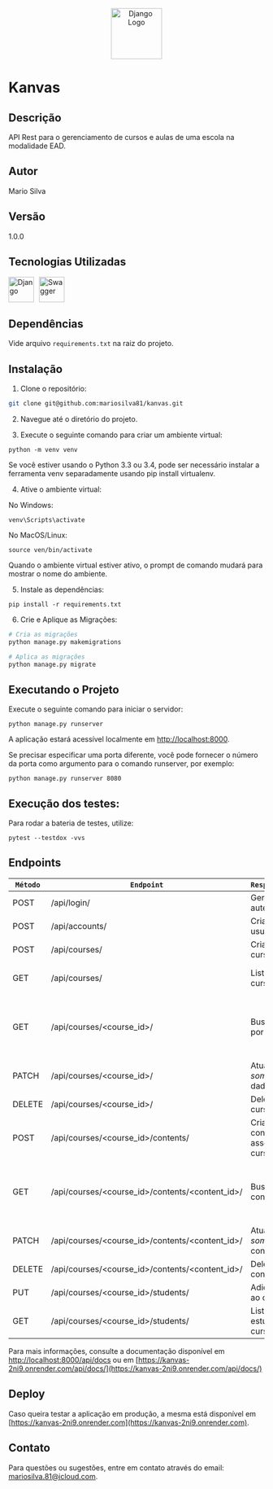 <p align="center">
  <a href="https://www.djangoproject.com" target="blank"><img src="https://cdn.worldvectorlogo.com/logos/django.svg" width="100" alt="Django Logo" /></a>
</p>

# Kanvas

## Descrição

API Rest para o gerenciamento de cursos e aulas de uma escola na modalidade EAD.

## Autor

Mario Silva

## Versão

1.0.0

## Tecnologias Utilizadas

<div style="display: flex;">
  <img src="https://cdn.worldvectorlogo.com/logos/django.svg" height="50" alt="Django" style="margin-right: 10px;">
  <img src="https://seeklogo.com/images/S/swagger-logo-A49F73BAF4-seeklogo.com.png" height="50" alt="Swagger" style="margin-right: 10px;">
</div>

## Dependências

Vide arquivo `requirements.txt` na raiz do projeto.

## Instalação

1. Clone o repositório: 

```bash
git clone git@github.com:mariosilva81/kanvas.git
```

2. Navegue até o diretório do projeto.

3. Execute o seguinte comando para criar um ambiente virtual:

```
python -m venv venv
```

Se você estiver usando o Python 3.3 ou 3.4, pode ser necessário instalar a ferramenta venv separadamente usando pip install virtualenv.

4. Ative o ambiente virtual:

No Windows:

```
venv\Scripts\activate
```

No MacOS/Linux:

```
source ven/bin/activate
```

Quando o ambiente virtual estiver ativo, o prompt de comando mudará para mostrar o nome do ambiente.

5. Instale as dependências:

```
pip install -r requirements.txt
```

6. Crie e Aplique as Migrações:

```bash
# Cria as migrações
python manage.py makemigrations

# Aplica as migrações
python manage.py migrate
```

## Executando o Projeto

Execute o seguinte comando para iniciar o servidor:

```
python manage.py runserver
```

A aplicação estará acessível localmente em [http://localhost:8000](http://localhost:8000). 

Se precisar especificar uma porta diferente, você pode fornecer o número da porta como argumento para o comando runserver, por exemplo:

```
python manage.py runserver 8080
```

## Execução dos testes:

Para rodar a bateria de testes, utilize:

```
pytest --testdox -vvs
```

## Endpoints

|`Método`| `Endpoint`     | `Responsabilidade`                 | `Autenticação`      |
| ------ | -------------- | ---------------------------------- | ------------------- |
| POST   | /api/login/    | Gera o token de autenticação       | Livre               |
| POST   | /api/accounts/ | Criação de usuário                 | Livre               |
| POST   | /api/courses/  | Criação de cursos                  | Somente super usuários |
| GET    | /api/courses/  | Listagem de cursos                 | Somente usuários autenticados |
| GET    | /api/courses/<course_id>/ | Busca de curso por ID   | Acesso livre à administradores. Estudantes não podem acessar cursos que não participam |
| PATCH  | /api/courses/<course_id>/ | Atualização *somente* dos dados de curso | Somente super usuários |
| DELETE | /api/courses/<course_id>/ | Deleção de curso | Somente super usuários |
| POST   | /api/courses/<course_id>/contents/ | Criação de conteúdos e associação ao curso | Somente super usuários |
| GET | /api/courses/<course_id>/contents/<content_id>/ | Busca de conteúdo por ID | Super usuários têm acesso livre. Estudantes só podem acessar dos que participam |
| PATCH | /api/courses/<course_id>/contents/<content_id>/ | Atualização *somente* do conteúdo | Somente super usuários |
| DELETE | /api/courses/<course_id>/contents/<content_id>/ | Deleção de conteúdos | Somente super usuários |
| PUT | /api/courses/<course_id>/students/ | Adição de alunos ao curso | Somente super usuários |
| GET | /api/courses/<course_id>/students/ | Listagem dos estudantes do curso | Somente super usuários |


Para mais informações, consulte a documentação disponível em [http://localhost:8000/api/docs](http://localhost:8000/api/docs) ou em [https://kanvas-2ni9.onrender.com/api/docs/](https://kanvas-2ni9.onrender.com/api/docs/)

## Deploy

Caso queira testar a aplicação em produção, a mesma está disponível em [https://kanvas-2ni9.onrender.com](https://kanvas-2ni9.onrender.com).

## Contato

Para questões ou sugestões, entre em contato através do email: mariosilva.81@icloud.com.
